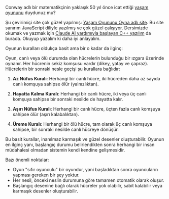 Conway adlı bir matematikçinin yaklaşık 50 yıl önce icat ettiği [yaşam oyununu](https://en.wikipedia.org/wiki/Conway%27s_Game_of_Life) duydunuz mu? 

Şu çevirimiçi site çok güzel yapılmış: [Yaşam Oyununu Oyna adlı site](https://playgameoflife.com/). Bu site sanırım JavaScript diliyle yazılmış ve çok güzel çalışıyor. Dersimizde okumak ve yazmak için [Claude AI yardımıyla başlayan C++ yazılım](https://onlinegdb.com/9nOi2LmtO) da burada. Okuyup yazalım ki daha iyi anlayalım. 

Oyunun kuralları oldukça basit ama bir o kadar da ilginç:

Oyun, canlı veya ölü durumda olan hücrelerin bulunduğu bir ızgara üzerinde oynanır. Her hücrenin sekiz komşusu vardır (dikey, yatay ve çapraz). Hücrelerin bir sonraki nesle geçişi şu kurallara bağlıdır:

1. **Az Nüfus Kuralı**: Herhangi bir canlı hücre, iki hücreden daha az sayıda canlı komşuya sahipse ölür (yalnızlıktan).

2. **Hayatta Kalma Kuralı**: Herhangi bir canlı hücre, iki veya üç canlı komşuya sahipse bir sonraki nesilde de hayatta kalır.

3. **Aşırı Nüfus Kuralı**: Herhangi bir canlı hücre, üçten fazla canlı komşuya sahipse ölür (aşırı kalabalıktan).

4. **Üreme Kuralı**: Herhangi bir ölü hücre, tam olarak üç canlı komşuya sahipse, bir sonraki nesilde canlı hücreye dönüşür.

Bu basit kurallar, inanılmaz karmaşık ve güzel desenler oluşturabilir. Oyunun en ilginç yanı, başlangıç durumu belirlendikten sonra herhangi bir insan müdahalesi olmadan sistemin kendi kendine gelişmesidir. 

Bazı önemli noktalar:
- Oyun "sıfır oyunculu" bir oyundur, yani başladıktan sonra oyuncuların yapması gereken bir şey yoktur.
- Her nesil, önceki neslin durumuna göre tamamen otomatik olarak oluşur.
- Başlangıç desenine bağlı olarak hücreler yok olabilir, sabit kalabilir veya karmaşık desenler oluşturabilir.
